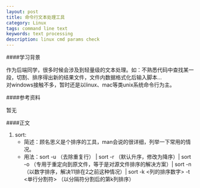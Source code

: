 ```yaml
---
layout: post
title: 命令行文本处理工具
category: Linux
tags: command line text 
keywords: text processing
description: linux cmd params check
---
```


####学习背景

作为后端同学，很多时候会涉及到轻量级的文本处理。如：不熟悉代码中查找某一段，切割、排序得出新的结果文件，文件内数据格式化后输入脚本...  
对windows接触不多，暂时还是以linux、mac等类unix系统命令行为主。

####参考资料  

暂无

####正文

1. sort:
	- 简述：顾名思义是个排序的工具，man会说的很详细，列举一下常用的情况。
	- 用法：sort -u （去除重复行） | sort -r （默认升序，修改为降序）| sort -o （专用于重定向到原文件，等于是对源文件排序的解决方案）| sort -n （以数字排序，解决11排在2之前这种情况）|  sort -k <列的排序数字> -t <单行分割符> （以分隔符分割后的第k列排序）
